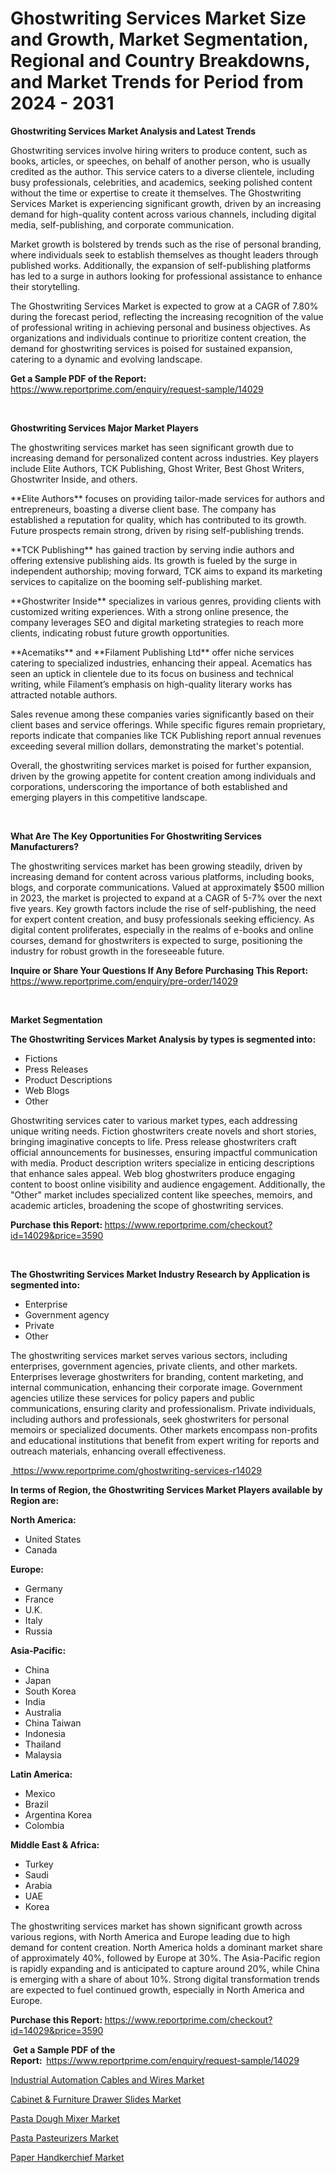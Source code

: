 <p><h1>Ghostwriting Services Market Size and Growth, Market Segmentation, Regional and Country Breakdowns, and Market Trends for Period from 2024 -  2031</h1></p><p><strong>Ghostwriting Services Market Analysis and Latest Trends</strong></p>
<p><p>Ghostwriting services involve hiring writers to produce content, such as books, articles, or speeches, on behalf of another person, who is usually credited as the author. This service caters to a diverse clientele, including busy professionals, celebrities, and academics, seeking polished content without the time or expertise to create it themselves. The Ghostwriting Services Market is experiencing significant growth, driven by an increasing demand for high-quality content across various channels, including digital media, self-publishing, and corporate communication.</p><p>Market growth is bolstered by trends such as the rise of personal branding, where individuals seek to establish themselves as thought leaders through published works. Additionally, the expansion of self-publishing platforms has led to a surge in authors looking for professional assistance to enhance their storytelling. </p><p>The Ghostwriting Services Market is expected to grow at a CAGR of 7.80% during the forecast period, reflecting the increasing recognition of the value of professional writing in achieving personal and business objectives. As organizations and individuals continue to prioritize content creation, the demand for ghostwriting services is poised for sustained expansion, catering to a dynamic and evolving landscape.</p></p>
<p><strong>Get a Sample PDF of the Report:&nbsp;</strong> <a href="https://www.reportprime.com/enquiry/request-sample/14029">https://www.reportprime.com/enquiry/request-sample/14029</a></p>
<p>&nbsp;</p>
<p><strong>Ghostwriting Services Major Market Players</strong></p>
<p><p>The ghostwriting services market has seen significant growth due to increasing demand for personalized content across industries. Key players include Elite Authors, TCK Publishing, Ghost Writer, Best Ghost Writers, Ghostwriter Inside, and others.</p><p>**Elite Authors** focuses on providing tailor-made services for authors and entrepreneurs, boasting a diverse client base. The company has established a reputation for quality, which has contributed to its growth. Future prospects remain strong, driven by rising self-publishing trends.</p><p>**TCK Publishing** has gained traction by serving indie authors and offering extensive publishing aids. Its growth is fueled by the surge in independent authorship; moving forward, TCK aims to expand its marketing services to capitalize on the booming self-publishing market.</p><p>**Ghostwriter Inside** specializes in various genres, providing clients with customized writing experiences. With a strong online presence, the company leverages SEO and digital marketing strategies to reach more clients, indicating robust future growth opportunities.</p><p>**Acematiks** and **Filament Publishing Ltd** offer niche services catering to specialized industries, enhancing their appeal. Acematics has seen an uptick in clientele due to its focus on business and technical writing, while Filament’s emphasis on high-quality literary works has attracted notable authors.</p><p>Sales revenue among these companies varies significantly based on their client bases and service offerings. While specific figures remain proprietary, reports indicate that companies like TCK Publishing report annual revenues exceeding several million dollars, demonstrating the market's potential. </p><p>Overall, the ghostwriting services market is poised for further expansion, driven by the growing appetite for content creation among individuals and corporations, underscoring the importance of both established and emerging players in this competitive landscape.</p></p>
<p>&nbsp;</p>
<p><strong>What Are The Key Opportunities For Ghostwriting Services Manufacturers?</strong></p>
<p><p>The ghostwriting services market has been growing steadily, driven by increasing demand for content across various platforms, including books, blogs, and corporate communications. Valued at approximately $500 million in 2023, the market is projected to expand at a CAGR of 5-7% over the next five years. Key growth factors include the rise of self-publishing, the need for expert content creation, and busy professionals seeking efficiency. As digital content proliferates, especially in the realms of e-books and online courses, demand for ghostwriters is expected to surge, positioning the industry for robust growth in the foreseeable future.</p></p>
<p><strong>Inquire or Share Your Questions If Any Before Purchasing This Report:</strong> <a href="https://www.reportprime.com/enquiry/pre-order/14029">https://www.reportprime.com/enquiry/pre-order/14029</a></p>
<p>&nbsp;</p>
<p><strong>Market Segmentation</strong></p>
<p><strong>The Ghostwriting Services Market Analysis by types is segmented into:</strong></p>
<p><ul><li>Fictions</li><li>Press Releases</li><li>Product Descriptions</li><li>Web Blogs</li><li>Other</li></ul></p>
<p><p>Ghostwriting services cater to various market types, each addressing unique writing needs. Fiction ghostwriters create novels and short stories, bringing imaginative concepts to life. Press release ghostwriters craft official announcements for businesses, ensuring impactful communication with media. Product description writers specialize in enticing descriptions that enhance sales appeal. Web blog ghostwriters produce engaging content to boost online visibility and audience engagement. Additionally, the "Other" market includes specialized content like speeches, memoirs, and academic articles, broadening the scope of ghostwriting services.</p></p>
<p><strong>Purchase this Report:&nbsp;</strong><a href="https://www.reportprime.com/checkout?id=14029&price=3590">https://www.reportprime.com/checkout?id=14029&price=3590</a></p>
<p>&nbsp;</p>
<p><strong>The Ghostwriting Services Market Industry Research by Application is segmented into:</strong></p>
<p><ul><li>Enterprise</li><li>Government agency</li><li>Private</li><li>Other</li></ul></p>
<p><p>The ghostwriting services market serves various sectors, including enterprises, government agencies, private clients, and other markets. Enterprises leverage ghostwriters for branding, content marketing, and internal communication, enhancing their corporate image. Government agencies utilize these services for policy papers and public communications, ensuring clarity and professionalism. Private individuals, including authors and professionals, seek ghostwriters for personal memoirs or specialized documents. Other markets encompass non-profits and educational institutions that benefit from expert writing for reports and outreach materials, enhancing overall effectiveness.</p></p>
<p><a href="https://www.reportprime.com/ghostwriting-services-r14029">&nbsp;https://www.reportprime.com/ghostwriting-services-r14029</a></p>
<p><strong>In terms of Region, the Ghostwriting Services Market Players available by Region are:</strong></p>
<p>
    <p> <strong> North America: </strong>
        <ul>
            <li>United States</li>
            <li>Canada</li>
        </ul>
        </p> 
    <p> <strong> Europe: </strong>
        <ul>
            <li>Germany</li>
            <li>France</li>
            <li>U.K.</li>
            <li>Italy</li>
            <li>Russia</li>
        </ul>
        </p> 
    <p> <strong> Asia-Pacific: </strong>
        <ul>
            <li>China</li>
            <li>Japan</li>
            <li>South Korea</li>
            <li>India</li>
            <li>Australia</li>
            <li>China Taiwan</li>
            <li>Indonesia</li>
            <li>Thailand</li>
            <li>Malaysia</li>
        </ul>
        </p> 
    <p> <strong> Latin America: </strong>
        <ul>
            <li>Mexico</li>
            <li>Brazil</li>
            <li>Argentina Korea</li>
            <li>Colombia</li>
        </ul>
        </p> 
    <p> <strong> Middle East & Africa: </strong>
        <ul>
            <li>Turkey</li>
            <li>Saudi</li>
            <li>Arabia</li>
            <li>UAE</li>
            <li>Korea</li>
        </ul>
    </p>
    </p>
<p><p>The ghostwriting services market has shown significant growth across various regions, with North America and Europe leading due to high demand for content creation. North America holds a dominant market share of approximately 40%, followed by Europe at 30%. The Asia-Pacific region is rapidly expanding and is anticipated to capture around 20%, while China is emerging with a share of about 10%. Strong digital transformation trends are expected to fuel continued growth, especially in North America and Europe.</p></p>
<p><strong>Purchase this Report: </strong><a href="https://www.reportprime.com/checkout?id=14029&price=3590">https://www.reportprime.com/checkout?id=14029&price=3590</a></p>
<p>&nbsp;<strong>Get a Sample PDF of the Report:&nbsp;&nbsp;</strong><a href="https://www.reportprime.com/enquiry/request-sample/14029">https://www.reportprime.com/enquiry/request-sample/14029</a></p>
<p><strong></strong></p>
<p><p><a href="https://medium.com/@lynnullrich1993/the-global-industrial-automation-cables-and-wires-market-is-projected-to-experience-an-annual-54aaab5f1e6a">Industrial Automation Cables and Wires Market</a></p><p><a href="https://www.linkedin.com/pulse/global-cabinet-furniture-drawer-slides-market-product-type-application-l1vrf?trackingId=yaLXBaZgSbCY5tECL6gn1g%3D%3D">Cabinet & Furniture Drawer Slides Market</a></p><p><a href="https://issuu.com/reportprime-2/docs/pasta-dough-mixer-market-size-2030._bce5c8ccccd373">Pasta Dough Mixer Market</a></p><p><a href="https://issuu.com/reportprime-2/docs/pasta-pasteurizers-market-size-2030_8d21f1191483ec">Pasta Pasteurizers Market</a></p><p><a href="https://www.linkedin.com/pulse/paper-handkerchief-market-overview-regional-outlook-competitive-glhaf?trackingId=1ufN0vW9QrayWhFGNQpizg%3D%3D">Paper Handkerchief Market</a></p></p>